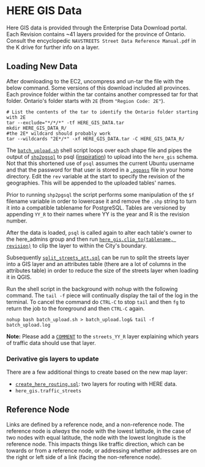 # HERE GIS Data

Here GIS data is provided through the Enterprise Data Download portal. Each Revision contains ~41 layers provided for the province of Ontario. Consult the encyclopedic `NAVSTREETS Street Data Reference Manual.pdf` in the K drive for further info on a layer.

## Loading New Data

After downloading to the EC2, uncompress and un-tar the file with the below command. Some versions of this download included all provinces. Each province folder within the tar contains another compressed tar for that folder. Ontario's folder starts with `2E` (from `"Region Code: 2E"`).

```shell
# List the contents of the tar to identify the Ontario folder starting with 2E
tar --exclude="*/*/*" -tf HERE_GIS_DATA.tar
mkdir HERE_GIS_DATA_R/
#the 2E* wildcard should probably work
tar --wildcards "2E*/*" -xf HERE_GIS_DATA.tar -C HERE_GIS_DATA_R/
```

The [`batch_upload.sh`](batch_upload.sh) shell script loops over each shape file and pipes the output of [`shp2pgsql`](http://postgis.net/docs/manual-2.1/using_postgis_dbmanagement.html#shp2pgsql_usage) to psql ([inspiration](http://gis.stackexchange.com/a/7806/36886)) to upload into the `here_gis` schema. Not that this shortened use of `psql` assumes the current Ubuntu username and that the password for that user is stored in a [`.pgpass`](https://www.postgresql.org/docs/current/static/libpq-pgpass.html) file in your home directory. Edit the `rev` variable at the start to specify the revision of the geographies. This will be appended to the uploaded tables' names.

Prior to running `shp2pgsql` the script performs some manipulation of the `$f` filename variable in order to lowercase it and remove the `.shp` string to turn it into a compatible tablename for PostgreSQL. Tables are versioned by appending `YY_R` to their names where YY is the year and R is the revision number.

After the data is loaded, `psql` is called again to alter each table's owner to the here_admins group and then run [`here_gis.clip_to(tablename, revision)`](clip_to.sql) to clip the layer to within the City's boundary.

Subsequently [`split_streets_att.sql`](split_streets_att.sql) can be run to split the streets layer into a GIS layer and an attributes table (there are a lot of columns in the attributes table) in order to reduce the size of the streets layer when loading it in QGIS.

Run the shell script in the background with nohup with the following command. The `tail -f` piece will continually display the tail of the log in the terminal. To cancel the command do `CTRL-C` to stop `tail` and then `fg` to return the job to the foreground and then `CTRL-C` again.

```shell
nohup bash batch_upload.sh > batch_upload.log& tail -f batch_upload.log
```

**Note:** Please add a [`COMMENT`](https://devdocs.io/postgresql~9.6/sql-comment) to the `streets_YY_R` layer explaining which years of traffic data should use that layer.

### Derivative gis layers to update

There are a few additional things to create based on the new map layer:

- [`create_here_routing.sql`](https://github.com/CityofToronto/bdit_data-sources/blob/master/here/traffic/sql/create_here_routing.sql): two layers for routing with HERE data.
- `here_gis.traffic_streets`

## Reference Node

Links are defined by a reference node, and a non-reference node. The reference
node is *always* the node with the lowest latitude, in the case of two nodes
with equal latitude, the node with the lowest longitude is the reference node.
This impacts things like traffic direction, which can be towards or from a
reference node, or addressing whether addresses are on the right or left side
of a link (facing the non-reference node).
